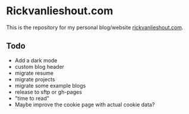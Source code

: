 # Rickvanlieshout.com

This is the repository for my personal blog/website [rickvanlieshout.com](https://rickvanlieshout.com).

## Todo

- Add a dark mode
- custom blog header
- migrate resume
- migrate projects
- migrate some example blogs
- release to sftp or gh-pages
- "time to read"
- Maybe improve the cookie page with actual cookie data?
